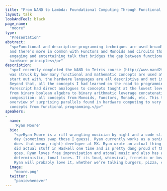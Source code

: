 ```yaml
---
title: "From NAND to Lambda: Foundational Computing Through Functional Principles"
layout: talk
lookAndFeel: black
page_name:
  "moore"
type:
  "Presentation"
abstract:
  "<p>Functional and descriptive programming techniques are used broadly at the hardware level, 
  and there’s more in common with Functors and Monoids and circuits than you might think. This 
  engaging and entertaining talk that bridges the gap between functional software and foundational 
  hardware principles</p>"
description:
  "<p>I recently completed the NAND to Tetris course (http://www.nand2tetris.org/course.php) and I 
  was struck by how many functional and mathematic concepts are used at the Hardware Level. To 
  start out with, the hardware languages are all descriptive and not imperative in nature. 
  Beyond that, all the concepts I had learned on the road to programming with Haskell and 
  Purescript had direct analogues to concepts taught at the lowest levels of computing: morphisms 
  from binary boolean algebra to binary arithmatic leverage concatenation, zero identities and 
  composition: all concepts from Monoids, Functors, Monads, etc. This talk is an engaging 
  overview of surprising parallels found in hardware computing to very high level mathematic 
  concepts from functional programming.</p>"
speakers:
-
  name:
    'Ryan Moore'
  bio:
    "<p>Ryan Moore is a riff wrangling musician by night and a code slinging developer by 
    day (sometimes swap those I guess). Ryan currently works as a senior (what the heck
    does that mean, right) developer at MX. Ryan wrote an actual thing that compiled and 
    did actual stuff in Haskell one time and is pretty dang proud of that. As far as music 
    goes, Ryan loves free improvisation and atonal music and also has a hankering for more 
    deterministic, tonal tunes. If its loud, whimsical, frenetic or beautifully structured, 
    Ryan will probably love it, whether we’re talking burgers, pizza, code or sounds. </p>"
  image:
    "moore.png"
  twitter:
    "panicwhenever"
---
```

